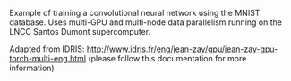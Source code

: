 Example of training a convolutional neural network using the MNIST database. Uses multi-GPU and multi-node data parallelism running on the LNCC Santos Dumont supercomputer.

Adapted from IDRIS: http://www.idris.fr/eng/jean-zay/gpu/jean-zay-gpu-torch-multi-eng.html (please follow this documentation for more information) 
